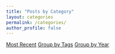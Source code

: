 ```yaml
---
title: "Posts by Category"
layout: categories
permalink: /categories/
author_profile: false
---
```

<a href="/articles/" class="btn btn--inverse btn--small">Most Recent</a>
<a href="/tags/" class="btn btn--inverse btn--small">Group by Tags</a>
<a href="/posts/" class="btn btn--inverse btn--small">Group by Year</a>
